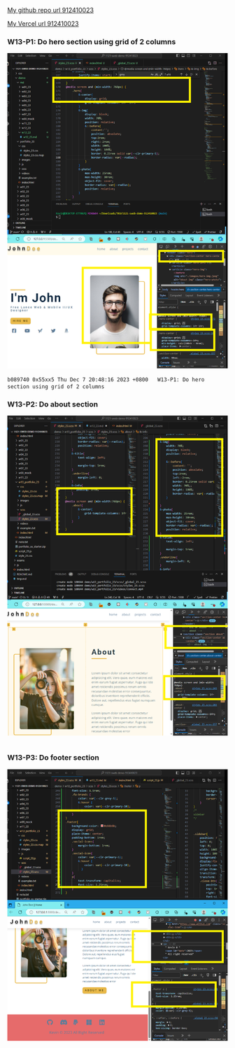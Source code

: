 [My github repo url 912410023](https://github.com/0x55xx5)

[My Vercel url 912410023](https://1121-sweb-demo-912410023.vercel.app/)

### W13-P1: Do hero section using grid of 2 columns

![](w13-p1.png)

```
b089740 0x55xx5 Thu Dec 7 20:48:16 2023 +0800   W13-P1: Do hero section using grid of 2 columns

```

### W13-P2: Do about section

![](w13-p2.png)

```

```


 ### W13-P3: Do footer section
![](w13-p3.png)
```

```
